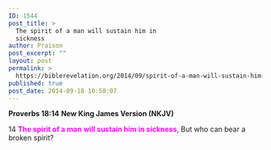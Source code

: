 ```yaml
---
ID: 1544
post_title: >
  The spirit of a man will sustain him in
  sickness
author: Praison
post_excerpt: ""
layout: post
permalink: >
  https://biblerevelation.org/2014/09/spirit-of-a-man-will-sustain-him-in-sickness/
published: true
post_date: 2014-09-18 10:58:07
---
```

<strong>Proverbs 18:14</strong>
<strong> New King James Version (NKJV)</strong>

14 <span style="color: #ff00ff;"><strong>The spirit of a man will sustain him in sickness</strong></span>,
But who can bear a broken spirit?